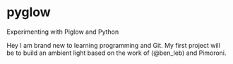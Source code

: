 pyglow
======

Experimenting with Piglow and Python


Hey I am brand new to learning programming and Git. My first project will be to build an ambient light based on the work of (@ben_leb) and Pimoroni.
